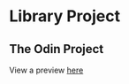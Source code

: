# Library Project
## The Odin Project

View a preview [here](https://callumbyrne.github.io/library/)
